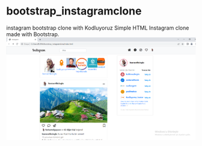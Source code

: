 # bootstrap_instagramclone
instagram bootstrap clone with Kodluyoruz
Simple HTML Instagram clone made with Bootstrap.
<img src="https://github.com/busracelikcioglu/bootstrap_instagramclone/blob/main/img.PNG?raw=true">
